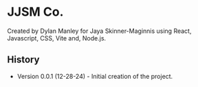 # JJSM Co.

Created by Dylan Manley for Jaya Skinner-Maginnis using React, Javascript, CSS, Vite and, Node.js.

## History

- Version 0.0.1 (12-28-24) - Initial creation of the project.
